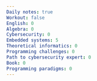 ```yaml
---
Daily notes: true
Workout: false
English: 0
Algebra: 0
Cybersecurity: 0
Embedded systems: 5
Theoretical informatics: 0
Programming challenges: 0
Path to cybersecurity expert: 0
Book: 0
Programming paradigms: 0
---
```




